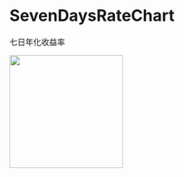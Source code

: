 # SevenDaysRateChart

<p> 七日年化收益率</p>
<div>
 <img src='https://github.com/zhengshangxin/SevenDaysRateChart/blob/master/senven_days_rate_chart.png' width="200px"/>
</div>
